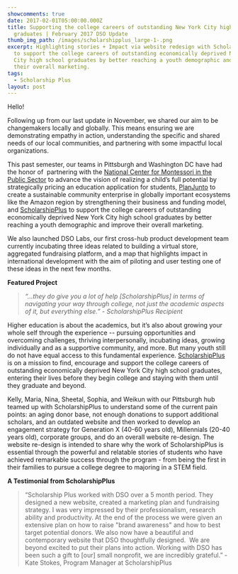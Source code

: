 ```yaml
---
showcomments: true
date: 2017-02-01T05:00:00.000Z
title: Supporting the college careers of outstanding New York City high school
  graduates | February 2017 DSO Update
thumb_img_path: /images/scholarshipplus_large-1-.png
excerpt: Highlighting stories + Impact via website redesign with ScholarshipPlus
  to support the college careers of outstanding economically deprived New York
  City high school graduates by better reaching a youth demographic and improve
  their overall marketing.
tags:
  - Scholarship Plus
layout: post
---
```

Hello!

Following up from our last update in November, we shared our aim to be changemakers locally and globally. This means ensuring we are demonstrating empathy in action, understanding the specific and shared needs of our local communities, and partnering with some impactful local organizations.

This past semester, our teams in Pittsburgh and Washington DC have had the honor of  partnering with the [National Center for Montessori in the Public Sector](http://www.public-montessori.org/) to advance the vision of realizing a child’s full potential by strategically pricing an education application for students, [PlanJunto](http://www.planjunto.ec/) to create a sustainable community enterprise in globally important ecosystems like the Amazon region by strengthening their business and funding model, and [ScholarshipPlus](https://www.dsoglobal.org/posts/scholarship-plus/) to support the college careers of outstanding economically deprived New York City high school graduates by better reaching a youth demographic and improve their overall marketing.

We also launched DSO Labs, our first cross-hub product development team currently incubating three ideas related to building a virtual store, aggregated fundraising platform, and a map that highlights impact in international development with the aim of piloting and user testing one of these ideas in the next few months.

**Featured Project**

> *“...they do give you a lot of help \[ScholarshipPlus] in terms of navigating your way through college, not just the academic aspects of it, but everything else.” - ScholarshipPlus Recipient*

Higher education is about the academics, but it’s also about growing your whole self through the experience -- pursuing opportunities and overcoming challenges, thriving interpersonally, incubating ideas, growing individually and as a supportive community, and more. But many youth still do not have equal access to this fundamental experience. [ScholarshipPlus](https://www.scholarshipplus.org) is on a mission to find, encourage and support the college careers of outstanding economically deprived New York City high school graduates, entering their lives before they begin college and staying with them until they graduate and beyond.

Kelly, Maria, Nina, Sheetal, Sophia, and Weikun with our Pittsburgh hub teamed up with ScholarshipPlus to understand some of the current pain points: an aging donor base, not enough donations to support additional scholars, and an outdated website and then worked to develop an engagement strategy for Generation X (40-60 years old), Millennials (20-40 years old), corporate groups, and do an overall website re-design. The website re-design is intended to share why the work of ScholarshipPlus is essential through the powerful and relatable stories of students who have achieved remarkable success through the program - from being the first in their families to pursue a college degree to majoring in a STEM field.

**A Testimonial from ScholarshipPlus**

> “Scholarship Plus worked with DSO over a 5 month period. They designed a new website, created a marketing plan and fundraising strategy. I was very impressed by their professionalism, research ability and productivity. At the end of the process we were given an extensive plan on how to raise "brand awareness" and how to best target potential donors. We also now have a beautiful and contemporary website that DSO thoughtfully designed.  We are beyond excited to put their plans into action. Working with DSO has been such a gift to \[our] small nonprofit, we are incredibly grateful.” - Kate Stokes, Program Manager at ScholarshipPlus